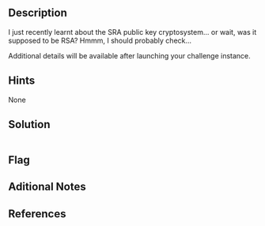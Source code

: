 ## Description
I just recently learnt about the SRA public key cryptosystem... or wait, was it supposed to be RSA? Hmmm, I should probably check...

Additional details will be available after launching your challenge instance.

## Hints
None

## Solution


```bash

```

## Flag

## Aditional Notes

## References
